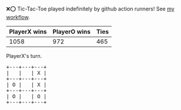 :x::o: Tic-Tac-Toe played indefinitely by github action runners! See [my workflow](.github/workflows/play.yaml).

|PlayerX wins|PlayerO wins|Ties|
|-|-|-|
|1058|972|465|

PlayerX's turn.

<pre>
+---+---+---+
|   |   | X |
+---+---+---+
| O |   | X |
+---+---+---+
| O |   | O |
+---+---+---+
</pre>
